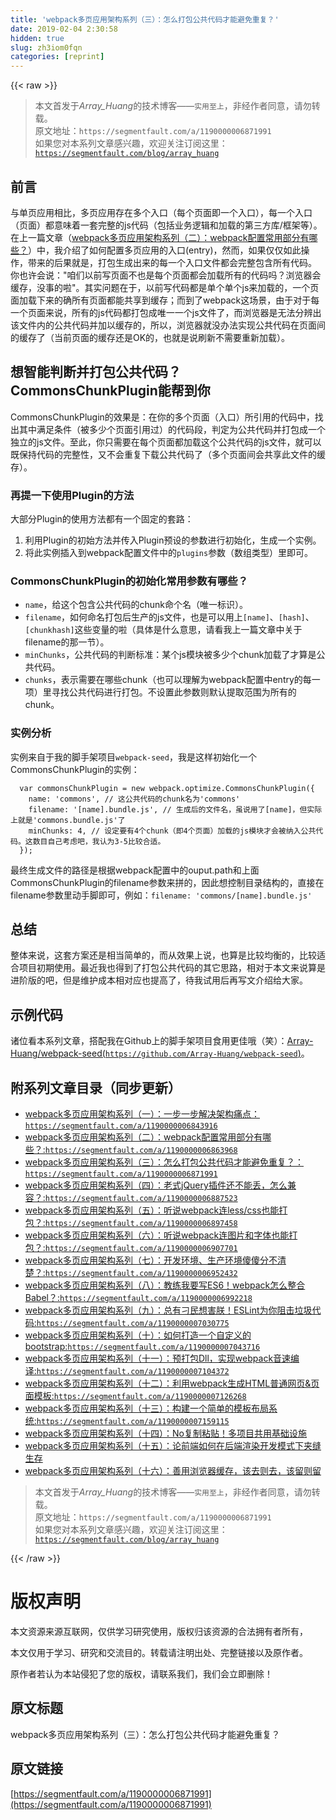 ```yaml
---
title: 'webpack多页应用架构系列（三）：怎么打包公共代码才能避免重复？' 
date: 2019-02-04 2:30:58
hidden: true
slug: zh3iom0fqn
categories: [reprint]
---
```


{{< raw >}}

                    
<blockquote>本文首发于<em>Array_Huang</em>的技术博客——<code>实用至上</code>，非经作者同意，请勿转载。<br>原文地址：<code>https://segmentfault.com/a/1190000006871991</code><br>如果您对本系列文章感兴趣，欢迎关注订阅这里：<a href="https://segmentfault.com/blog/array_huang"><code>https://segmentfault.com/blog/array_huang</code></a>
</blockquote>
<h2 id="articleHeader0">前言</h2>
<p>与单页应用相比，多页应用存在多个入口（每个页面即一个入口），每一个入口（页面）都意味着一套完整的js代码（包括业务逻辑和加载的第三方库/框架等）。<br>在上一篇文章（<a href="https://segmentfault.com/a/1190000006863968" target="_blank">webpack多页应用架构系列（二）：webpack配置常用部分有哪些？</a>）中，我介绍了如何配置多页应用的入口(entry)，然而，如果仅仅如此操作，带来的后果就是，打包生成出来的每一个入口文件都会完整包含所有代码。<br>你也许会说："咱们以前写页面不也是每个页面都会加载所有的代码吗？浏览器会缓存，没事的啦"。其实问题在于，以前写代码都是单个单个js来加载的，一个页面加载下来的确所有页面都能共享到缓存；而到了webpack这场景，由于对于每一个页面来说，所有的js代码都打包成唯一一个js文件了，而浏览器是无法分辨出该文件内的公共代码并加以缓存的，所以，浏览器就没办法实现公共代码在页面间的缓存了（当前页面的缓存还是OK的，也就是说刷新不需要重新加载）。</p>
<h2 id="articleHeader1">想智能判断并打包公共代码？CommonsChunkPlugin能帮到你</h2>
<p>CommonsChunkPlugin的效果是：在你的多个页面（入口）所引用的代码中，找出其中满足条件（被多少个页面引用过）的代码段，判定为公共代码并打包成一个独立的js文件。至此，你只需要在每个页面都加载这个公共代码的js文件，就可以既保持代码的完整性，又不会重复下载公共代码了（多个页面间会共享此文件的缓存）。</p>
<h3 id="articleHeader2">再提一下使用Plugin的方法</h3>
<p>大部分Plugin的使用方法都有一个固定的套路：</p>
<ol>
<li>利用Plugin的初始方法并传入Plugin预设的参数进行初始化，生成一个实例。</li>
<li>将此实例插入到webpack配置文件中的<code>plugins</code>参数（数组类型）里即可。</li>
</ol>
<h3 id="articleHeader3">CommonsChunkPlugin的初始化常用参数有哪些？</h3>
<ul>
<li>
<code>name</code>，给这个包含公共代码的chunk命个名（唯一标识）。</li>
<li>
<code>filename</code>，如何命名打包后生产的js文件，也是可以用上<code>[name]</code>、<code>[hash]</code>、<code>[chunkhash]</code>这些变量的啦（具体是什么意思，请看我上一篇文章中关于filename的那一节）。</li>
<li>
<code>minChunks</code>，公共代码的判断标准：某个js模块被多少个chunk加载了才算是公共代码。</li>
<li>
<code>chunks</code>，表示需要在哪些chunk（也可以理解为webpack配置中entry的每一项）里寻找公共代码进行打包。不设置此参数则默认提取范围为所有的chunk。</li>
</ul>
<h3 id="articleHeader4">实例分析</h3>
<p>实例来自于我的脚手架项目<code>webpack-seed</code>，我是这样初始化一个CommonsChunkPlugin的实例：</p>
<div class="widget-codetool" style="display:none;">
      <div class="widget-codetool--inner">
      <span class="selectCode code-tool" data-toggle="tooltip" data-placement="top" title="" data-original-title="全选"></span>
      <span type="button" class="copyCode code-tool" data-toggle="tooltip" data-placement="top" data-clipboard-text="  var commonsChunkPlugin = new webpack.optimize.CommonsChunkPlugin({
    name: 'commons', // 这公共代码的chunk名为'commons'
    filename: '[name].bundle.js', // 生成后的文件名，虽说用了[name]，但实际上就是'commons.bundle.js'了
    minChunks: 4, // 设定要有4个chunk（即4个页面）加载的js模块才会被纳入公共代码。这数目自己考虑吧，我认为3-5比较合适。
  });" title="" data-original-title="复制"></span>
      <span type="button" class="saveToNote code-tool" data-toggle="tooltip" data-placement="top" title="" data-original-title="放进笔记"></span>
      </div>
      </div><pre class="javascript hljs"><code class="javascript">  <span class="hljs-keyword">var</span> commonsChunkPlugin = <span class="hljs-keyword">new</span> webpack.optimize.CommonsChunkPlugin({
    <span class="hljs-attr">name</span>: <span class="hljs-string">'commons'</span>, <span class="hljs-comment">// 这公共代码的chunk名为'commons'</span>
    filename: <span class="hljs-string">'[name].bundle.js'</span>, <span class="hljs-comment">// 生成后的文件名，虽说用了[name]，但实际上就是'commons.bundle.js'了</span>
    minChunks: <span class="hljs-number">4</span>, <span class="hljs-comment">// 设定要有4个chunk（即4个页面）加载的js模块才会被纳入公共代码。这数目自己考虑吧，我认为3-5比较合适。</span>
  });</code></pre>
<p>最终生成文件的路径是根据webpack配置中的ouput.path和上面CommonsChunkPlugin的filename参数来拼的，因此想控制目录结构的，直接在filename参数里动手脚即可，例如：<code>filename: 'commons/[name].bundle.js'</code></p>
<h2 id="articleHeader5">总结</h2>
<p>整体来说，这套方案还是相当简单的，而从效果上说，也算是比较均衡的，比较适合项目初期使用。最近我也得到了打包公共代码的其它思路，相对于本文来说算是进阶版的吧，但是维护成本相对应也提高了，待我试用后再写文介绍给大家。</p>
<h2 id="articleHeader6">示例代码</h2>
<p>诸位看本系列文章，搭配我在Github上的脚手架项目食用更佳哦（笑）：<a href="https://github.com/Array-Huang/webpack-seed" rel="nofollow noreferrer" target="_blank">Array-Huang/webpack-seed(<code>https://github.com/Array-Huang/webpack-seed</code>)</a>。</p>
<h2 id="articleHeader7">附系列文章目录（同步更新）</h2>
<ul>
<li><a href="https://segmentfault.com/a/1190000006843916">webpack多页应用架构系列（一）：一步一步解决架构痛点：<code>https://segmentfault.com/a/1190000006843916</code></a></li>
<li><a href="https://segmentfault.com/a/1190000006863968" target="_blank">webpack多页应用架构系列（二）：webpack配置常用部分有哪些？:<code>https://segmentfault.com/a/1190000006863968</code></a></li>
<li><a href="https://segmentfault.com/a/1190000006871991">webpack多页应用架构系列（三）：怎么打包公共代码才能避免重复？：<code>https://segmentfault.com/a/1190000006871991</code></a></li>
<li><a href="https://segmentfault.com/a/1190000006887523" target="_blank">webpack多页应用架构系列（四）：老式jQuery插件还不能丢，怎么兼容？:<code>https://segmentfault.com/a/1190000006887523</code></a></li>
<li><a href="https://segmentfault.com/a/1190000006897458">webpack多页应用架构系列（五）：听说webpack连less/css也能打包？:<code>https://segmentfault.com/a/1190000006897458</code></a></li>
<li><a href="https://segmentfault.com/a/1190000006907701" target="_blank">webpack多页应用架构系列（六）：听说webpack连图片和字体也能打包？:<code>https://segmentfault.com/a/1190000006907701</code></a></li>
<li><a href="https://segmentfault.com/a/1190000006952432">webpack多页应用架构系列（七）：开发环境、生产环境傻傻分不清楚？:<code>https://segmentfault.com/a/1190000006952432</code></a></li>
<li><a href="https://segmentfault.com/a/1190000006992218" target="_blank">webpack多页应用架构系列（八）：教练我要写ES6！webpack怎么整合Babel？:<code>https://segmentfault.com/a/1190000006992218</code></a></li>
<li><a href="https://segmentfault.com/a/1190000007030775">webpack多页应用架构系列（九）：总有刁民想害朕！ESLint为你阻击垃圾代码:<code>https://segmentfault.com/a/1190000007030775</code></a></li>
<li><a href="https://segmentfault.com/a/1190000007043716" target="_blank">webpack多页应用架构系列（十）：如何打造一个自定义的bootstrap:<code>https://segmentfault.com/a/1190000007043716</code></a></li>
<li><a href="https://segmentfault.com/a/1190000007104372">webpack多页应用架构系列（十一）：预打包Dll，实现webpack音速编译:<code>https://segmentfault.com/a/1190000007104372</code></a></li>
<li><a href="https://segmentfault.com/a/1190000007126268" target="_blank">webpack多页应用架构系列（十二）：利用webpack生成HTML普通网页&amp;页面模板:<code>https://segmentfault.com/a/1190000007126268</code></a></li>
<li><a href="https://segmentfault.com/a/1190000007159115">webpack多页应用架构系列（十三）：构建一个简单的模板布局系统:<code>https://segmentfault.com/a/1190000007159115</code></a></li>
<li><a href="https://segmentfault.com/a/1190000007301770" target="_blank">webpack多页应用架构系列（十四）：No复制粘贴！多项目共用基础设施</a></li>
<li><a href="https://segmentfault.com/a/1190000008203380">webpack多页应用架构系列（十五）：论前端如何在后端渲染开发模式下夹缝生存</a></li>
<li><a href="https://segmentfault.com/a/1190000010317802" target="_blank">webpack多页应用架构系列（十六）：善用浏览器缓存，该去则去，该留则留</a></li>
</ul>
<blockquote>本文首发于<em>Array_Huang</em>的技术博客——<code>实用至上</code>，非经作者同意，请勿转载。<br>原文地址：<code>https://segmentfault.com/a/1190000006871991</code><br>如果您对本系列文章感兴趣，欢迎关注订阅这里：<a href="https://segmentfault.com/blog/array_huang"><code>https://segmentfault.com/blog/array_huang</code></a>
</blockquote>

                
{{< /raw >}}

# 版权声明
本文资源来源互联网，仅供学习研究使用，版权归该资源的合法拥有者所有，

本文仅用于学习、研究和交流目的。转载请注明出处、完整链接以及原作者。

原作者若认为本站侵犯了您的版权，请联系我们，我们会立即删除！

## 原文标题
webpack多页应用架构系列（三）：怎么打包公共代码才能避免重复？

## 原文链接
[https://segmentfault.com/a/1190000006871991](https://segmentfault.com/a/1190000006871991)

